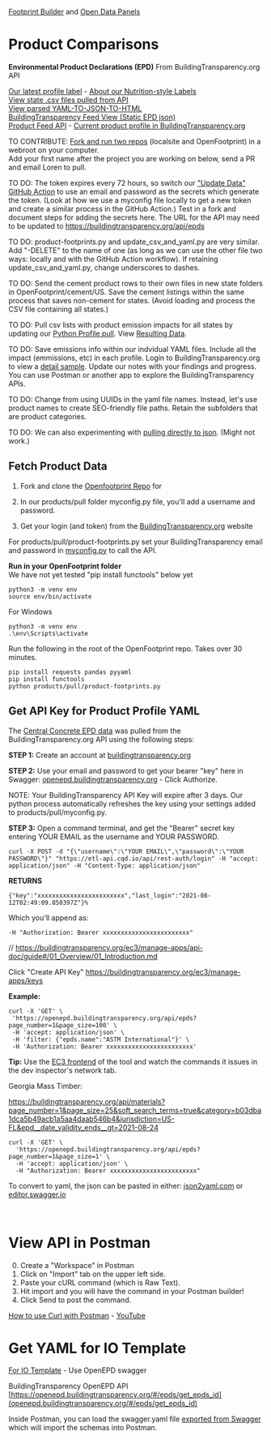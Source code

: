 [Footprint Builder](/io/template) and [Open Data Panels](../)
# Product Comparisons

**Environmental Product Declarations (EPD)**
From BuildingTransparency.org API

[Our latest profile label](/food) - [About our Nutrition-style Labels](/io/template/)  
[View state .csv files pulled from API](https://github.com/ModelEarth/OpenFootprint/tree/main/products/US)  
[View parsed YAML-TO-JSON-TO-HTML](/io/template/parser/)  
[BuildingTransparency Feed View (Static EPD json)](/feed/view/#feed=epd)  
[Product Feed API](/io/template/feed) - [Current product profile in BuildingTransparency.org](https://buildingtransparency.org/ec3/epds/ec3mmgup)  
<!--[View as Markdown](/io/template/product/product-concrete.html)-->

TO CONTRIBUTE: [Fork and run two repos](/localsite/start/steps) (localsite and OpenFootprint) in a webroot on your computer.  
Add your first name after the project you are working on below, send a PR and email Loren to pull.

TO DO: The token expires every 72 hours, so switch our ["Update Data" GitHub Action](https://github.com/ModelEarth/OpenFootprint/actions) to use an email and password as the secrets which generate the token. (Look at how we use a myconfig file locally to get a new token and create a similar process in the GitHub Action.) Test in a fork and document steps for adding the secrets here. The URL for the API may need to be updated to https://buildingtransparency.org/api/epds

TO DO: product-footprints.py and update\_csv\_and\_yaml.py are very similar. Add "-DELETE" to the name of one (as long as we can use the other file two ways: locally and with the GitHub Action workflow). If retaining update_csv_and_yaml.py, change underscores to dashes.

TO DO: Send the cement product rows to their own files in new state folders in OpenFootprint/cement/US. Save the cement listings within the same process that saves non-cement for states. (Avoid loading and process the CSV file containing all states.)

TO DO: Pull csv lists with product emission impacts for all states by updating our [Python Profile pull](https://github.com/ModelEarth/OpenFootprint/tree/main/products/pull/)<!-- product-footprints.py -->. View [Resulting Data](https://github.com/ModelEarth/OpenFootprint/tree/main/products/US).

TO DO: Save emissions info within our indvidual YAML files. Include all the impact (emmissions, etc) in each profile. Login to BuildingTransparency.org to view a [detail sample](https://buildingtransparency.org/ec3/epds/ec3mmgup).  Update our notes with your findings and progress. You can use Postman or another app to explore the BuildingTransparency APIs.

TO DO: Change from using UUIDs in the yaml file names. Instead, let's use product names to create SEO-friendly file paths. Retain the subfolders that are product categories.

TO DO: We can also experimenting with [pulling directly to json](pull/get-json/). (Might not work.)


## Fetch Product Data

1. Fork and clone the [Openfootprint Repo](https://github.com/ModelEarth/OpenFootprint) for 

2. In our products/pull folder myconfig.py file, you'll add a username and password.

3. Get your login (and token) from the [BuildingTransparency.org](https://BuildingTransparency.org) website

For products/pull/product-footprints.py set your BuildingTransparency email and password in [myconfig.py](https://github.com/ModelEarth/OpenFootprint/tree/main/products/pull/) to call the API.


**Run in your OpenFootprint folder**  
We have not yet tested "pip install functools" below yet

    python3 -m venv env
    source env/bin/activate

For Windows

    python3 -m venv env
    .\env\Scripts\activate

Run the following in the root of the OpenFootprint repo. Takes over 30 minutes.

    pip install requests pandas pyyaml
    pip install functools
    python products/pull/product-footprints.py

<!-- Resolved by changing endpoint
Current Error: Max retries exceeded with url: /api/rest-auth/login (Caused by ConnectTimeoutError(<urllib3.connection.HTTPSConnection object at 0x104c69c70>, 'Connection to etl-api.cqd.io timed out. (connect timeout=None)'))
-->



<!--
June 3, 2024 - We copied [product-footprints.py](https://github.com/ModelEarth/OpenFootprint/tree/main/products/pull/) into [Product Footprints Colab](https://colab.research.google.com/drive/1TJ1fn0-_8EBryN3ih5hZiKLISomOrWDW?usp=sharing) (We haven't run as CoLab yet.)
-->


## Get API Key for Product Profile YAML

The [Central Concrete EPD data](https://github.com/modelearth/io/blob/master/template/product/product-concrete.yaml) was pulled from the BuildingTransparency.org API using the following steps:  

**STEP 1:** Create an account at [buildingtransparency.org](https://www.buildingtransparency.org/)

**STEP 2:** Use your email and password to get your bearer "key" here in Swagger: [openepd.buildingtransparency.org](https://openepd.buildingtransparency.org) - Click Authorize.

NOTE: Your BuildingTransparency API Key will expire after 3 days. Our python process automatically refreshes the key using your settings added to products/pull/myconfig.py.

**STEP 3:** Open a command terminal, and get the "Bearer" secret key entering YOUR EMAIL as the username and YOUR PASSWORD.

    curl -X POST -d "{\"username\":\"YOUR EMAIL\",\"password\":\"YOUR PASSWORD\"}" "https://etl-api.cqd.io/api/rest-auth/login" -H "accept: application/json" -H "Content-Type: application/json"


**RETURNS**

~~~
{"key":"xxxxxxxxxxxxxxxxxxxxxxxx","last_login":"2021-08-12T02:49:09.850397Z"}%   
~~~

Which you'll append as:

~~~
-H "Authorization: Bearer xxxxxxxxxxxxxxxxxxxxxxxx"
~~~

// https://buildingtransparency.org/ec3/manage-apps/api-doc/guide#/01_Overview/01_Introduction.md

Click "Create API Key"
https://buildingtransparency.org/ec3/manage-apps/keys

**Example:**

~~~
curl -X 'GET' \
 'https://openepd.buildingtransparency.org/api/epds?page_number=1&page_size=100' \
 -H 'accept: application/json' \
 -H 'filter: {"epds.name":"ASTM International"}' \
 -H 'Authorization: Bearer xxxxxxxxxxxxxxxxxxxxxxxx'
~~~

**Tip:** Use the [EC3 frontend](https://buildingtransparency.org/ec3/material-search) of the tool and watch the commands it issues in the dev inspector's network tab. 

Georgia Mass Timber:

https://buildingtransparency.org/api/materials?page_number=1&page_size=25&soft_search_terms=true&category=b03dba1dca5b49acb1a5aa4daab546b4&jurisdiction=US-FL&epd__date_validity_ends__gt=2021-08-24


~~~
curl -X 'GET' \
  'https://openepd.buildingtransparency.org/api/epds?page_number=1&page_size=1' \
  -H 'accept: application/json' \
  -H "Authorization: Bearer xxxxxxxxxxxxxxxxxxxxxxxx"
~~~

<div id="postman"></div>

To convert to yaml, the json can be pasted in either: [json2yaml.com](https://www.json2yaml.com/) or [editor.swagger.io](https://editor.swagger.io)

<br>

# View API in Postman

0. Create a "Workspace" in Postman
1. Click on "Import" tab on the upper left side.
2. Paste your cURL command (which is Raw Text).
3. Hit import and you will have the command in your Postman builder!
4. Click Send to post the command.

[How to use Curl with Postman](https://www.google.com/search?q=how+to+use+Curl+with+Postman&oq=how+to+use+Curl+with+Postman&aqs=chrome..69i57.18359j0j9&sourceid=chrome&ie=UTF-8) - [YouTube](https://www.google.com/search?q=how+to+use+Curl+with+Postman&sxsrf=APq-WBtPCQSW52ZIvoJZxIvspDVdEJ_G0g:1648670885549&source=lnms&tbm=vid&sa=X&ved=2ahUKEwio-u_T0e72AhXWmGoFHSTLB6sQ_AUoAXoECAEQAw&biw=1513&bih=819&dpr=1)
<br>

# Get YAML for IO Template

[For IO Template](../) - Use OpenEPD swagger

<!-- https://etl-api.cqd.io/ No longer works -->

BuildingTransparency OpenEPD API
[https://openepd.buildingtransparency.org/#/epds/get_epds_id](openepd.buildingtransparency.org/#/epds/get_epds_id)


Inside Postman, you can load the swagger.yaml file [exported from Swagger](https://stackoverflow.com/questions/48525546/how-to-export-swagger-json-or-yaml) which will import the schemas into Postman.


